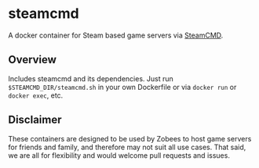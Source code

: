 # steamcmd

A docker container for Steam based game servers via [SteamCMD](https://developer.valvesoftware.com/wiki/SteamCMD).

## Overview

Includes steamcmd and its dependencies.  Just run `$STEAMCMD_DIR/steamcmd.sh` in your own Dockerfile or via `docker run` or `docker exec`, etc.

## Disclaimer

These containers are designed to be used by Zobees to host game servers for friends and family, and therefore may not suit all use cases.  That said, we are all for flexibility and would welcome pull requests and issues.
